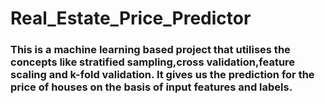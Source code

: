 # Real_Estate_Price_Predictor

### This is a machine learning based project that utilises the concepts like stratified sampling,cross validation,feature scaling and k-fold validation. It gives us the prediction for the price of houses on the basis of input features and labels.
